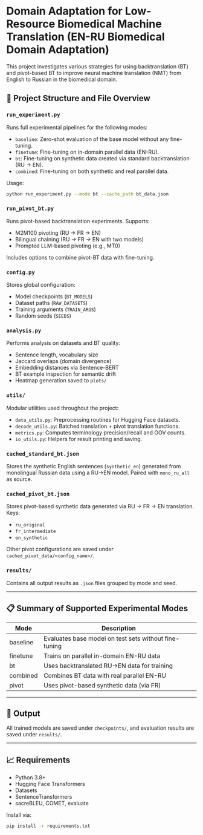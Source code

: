 # Domain Adaptation for Low-Resource Biomedical Machine Translation (EN-RU Biomedical Domain Adaptation)

This project investigates various strategies for using backtranslation (BT) and pivot-based BT to improve neural machine translation (NMT) from English to Russian in the biomedical domain.

## 🔧 Project Structure and File Overview

### `run_experiment.py`
Runs full experimental pipelines for the following modes:
- `baseline`: Zero-shot evaluation of the base model without any fine-tuning.
- `finetune`: Fine-tuning on in-domain parallel data (EN-RU).
- `bt`: Fine-tuning on synthetic data created via standard backtranslation (RU → EN).
- `combined`: Fine-tuning on both synthetic and real parallel data.

Usage:
```bash
python run_experiment.py --mode bt --cache_path bt_data.json
```

### `run_pivot_bt.py`
Runs pivot-based backtranslation experiments. Supports:
- M2M100 pivoting (RU → FR → EN)
- Bilingual chaining (RU → FR → EN with two models)
- Prompted LLM-based pivoting (e.g., MT0)

Includes options to combine pivot-BT data with fine-tuning.

### `config.py`
Stores global configuration:
- Model checkpoints (`BT_MODELS`)
- Dataset paths (`RAW_DATASETS`)
- Training arguments (`TRAIN_ARGS`)
- Random seeds (`SEEDS`)

### `analysis.py`
Performs analysis on datasets and BT quality:
- Sentence length, vocabulary size
- Jaccard overlaps (domain divergence)
- Embedding distances via Sentence-BERT
- BT example inspection for semantic drift
- Heatmap generation saved to `plots/`

### `utils/`
Modular utilities used throughout the project:

- `data_utils.py`: Preprocessing routines for Hugging Face datasets.
- `decode_utils.py`: Batched translation + pivot translation functions.
- `metrics.py`: Computes terminology precision/recall and OOV counts.
- `io_utils.py`: Helpers for result printing and saving.

### `cached_standard_bt.json`
Stores the synthetic English sentences (`synthetic_en`) generated from monolingual Russian data using a RU→EN model. Paired with `mono_ru_all` as source.

### `cached_pivot_bt.json`
Stores pivot-based synthetic data generated via RU → FR → EN translation. Keys:
- `ru_original`
- `fr_intermediate`
- `en_synthetic`

Other pivot configurations are saved under `cached_pivot_data/<config_name>/`.

### `results/`
Contains all output results as `.json` files grouped by mode and seed.

---

## 📋 Summary of Supported Experimental Modes

| Mode      | Description                                           |
|-----------|-------------------------------------------------------|
| baseline  | Evaluates base model on test sets without fine-tuning |
| finetune  | Trains on parallel in-domain EN-RU data              |
| bt        | Uses backtranslated RU→EN data for training          |
| combined  | Combines BT data with real parallel EN-RU            |
| pivot     | Uses pivot-based synthetic data (via FR)             |

---

## 📂 Output
All trained models are saved under `checkpoints/`, and evaluation results are saved under `results/`.

---

## 📈 Requirements
- Python 3.8+
- Hugging Face Transformers
- Datasets
- SentenceTransformers
- sacreBLEU, COMET, evaluate

Install via:
```bash
pip install -r requirements.txt
```

